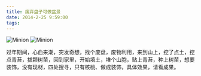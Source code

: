 ```yaml
---
title: 废弃盘子可做盆景
date: 2014-2-25 9:59:00
tags:
---
```

![Minion](/images/fqpzkzpj.jpeg)
![Minion](/images/fqpzkzpj2.jpeg)

过年期间，心血来潮，突发奇想，找个废盘，废物利用，来到山上，挖了点土，挖点青苔，拔颗树苗，回到家里，开始填土，堆个山胞，贴上青苔，种上树苗，想要装饰，没有现材，四处搜寻，只有核桃、做成装饰，具体效果，请看成果。